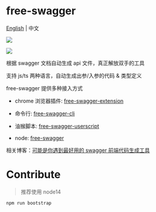# free-swagger

[English](./README.md) | 中文

![](https://img.shields.io/npm/v/free-swagger)

![](https://lh3.googleusercontent.com/9-zCfWch9RTVyqA0mYwdNj4y4upB5ER69G5gj4xqON3Yzq8kT_eZW-LlUeMzprbSQqH2LYyzSIze8ogTQbophaouGg=w128-h128-e365)

根据 swagger 文档自动生成 api 文件，真正解放双手的工具

支持 js/ts 两种语言，自动生成出参/入参的代码 & 类型定义

free-swagger 提供多种接入方式

* chrome 浏览器插件: [free-swagger-extension](./packages/extension/README.md)

* 命令行: [free-swagger-cli](./packages/cli/README.md)

* 油猴脚本: [free-swagger-userscript](./packages/userscript/README.md)

* node: [free-swagger](./packages/api/README.md)

相关博客：[可能是你遇到最好用的 swagger 前端代码生成工具](https://juejin.cn/post/7010969620493156382)

# Contribute
> 推荐使用 node14

```shell
npm run bootstrap
```
